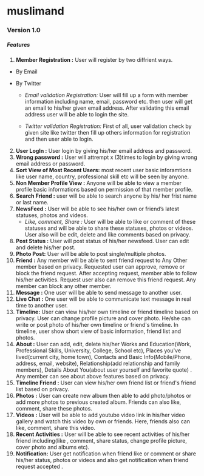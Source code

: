 muslimand
=========
### Version 1.0
##### Features
1. **Member Registration :** User will register by two diffrient ways. 
* By Email
* By Twitter

  * *Email validation Registration:* User will fill up a form with member information including name, email, password etc. then user will get an email to his/her given email address. After validating this email address user will be able to login the site.

  * *Twitter validation Registration:* First of all, user validation check by given site like twitter then fill up others information for registration and then user able to login.  

2. **User LogIn :**  User login by giving his/her email address and password.
3. **Wrong password :**  User will attrempt x (3)times to login by giving wrong email address or password.
4. **Sort View of Most Recent Users:** most recent user basic inforamtions like user name, country, professional skill etc will be seen by anyone.
5. **Non Member Profile View :**  Anyone will be able to view a member profile  basic informations based on permission of that member profile.
6. **Search Friend :** user will be able to search anyone by his/ her frist name or last name.
7. **NewsFeed :**  User will be able to see his/her own or friend’s latest statuses, photos and videos. 
    * *Like, comment, Share :*  User will be able to like or comment of these statuses and will be able to share these statuses, photos or videos. User also will be edit, delete and like comments based on privacy. 
8. **Post Status :** User will post status of his/her newsfeed. User can edit and delete his/her post.
9. **Photo Post:** User will be able to post single/multiple photos.  
10. **Friend :** Any member will be able to sent friend request to Any Other member based on privacy. Requested user can approve, remove or block the friend request. After accepting request, member able to follow his/her activities. Request user also can remove this friend request. Any member can block any other member.
11. **Message :** One user will be able to send message to another user.
12.  **Live Chat :** One user will be able to communicate text message in real time to another user.
13. **Timeline:**  User can view his/her own timeline or friend timeline based on privacy. User can change profile picture and cover photo. He/she can write or post photo  of his/her own timeline or friend's timeline. In timeline, user show short view of basic information, friend list and photos.
14. **About :** User can add, edit, delete his/her Works and Education(Work, Professional Skills, University, College, School etc), Places you've lived(current city, home town), Contacts and Basic Info(Mobile/Phone, address, email, website), Relationship(add relationship and family members), Details About You(about user yourself and favorite quote) . Any member can see about above features based on privacy.
15. **Timeline Friend :** User can view his/her own  friend list  or friend's friend list based on privacy.
16. **Photos :** User can create new album then able to add photo/photos or add more photos to previous created album. Friends can also like, comment, share these photos.
17. **Videos :** User will be able to add youtube video link in his/her video gallery and watch this video by own or friends. Here, friends also can like, comment, share this video. 
18. **Recent Activities :** User will be able to see recent activities of his/her friend including(like , comment, share status, change profile picture, cover photo and albums etc).
19. **Notification:** User get notification when friend like or comment or share his/her status, photos or videos and also get notification when friend request accepted .

